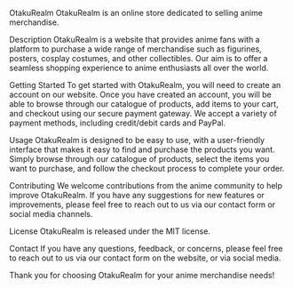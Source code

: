 OtakuRealm
OtakuRealm is an online store dedicated to selling anime merchandise.

Description
OtakuRealm is a website that provides anime fans with a platform to purchase a wide range of merchandise such as figurines, posters, cosplay costumes, and other collectibles. Our aim is to offer a seamless shopping experience to anime enthusiasts all over the world.

Getting Started
To get started with OtakuRealm, you will need to create an account on our website. Once you have created an account, you will be able to browse through our catalogue of products, add items to your cart, and checkout using our secure payment gateway. We accept a variety of payment methods, including credit/debit cards and PayPal.

Usage
OtakuRealm is designed to be easy to use, with a user-friendly interface that makes it easy to find and purchase the products you want. Simply browse through our catalogue of products, select the items you want to purchase, and follow the checkout process to complete your order.

Contributing
We welcome contributions from the anime community to help improve OtakuRealm. If you have any suggestions for new features or improvements, please feel free to reach out to us via our contact form or social media channels.

License
OtakuRealm is released under the MIT license.

Contact
If you have any questions, feedback, or concerns, please feel free to reach out to us via our contact form on the website, or via social media.

Thank you for choosing OtakuRealm for your anime merchandise needs!
